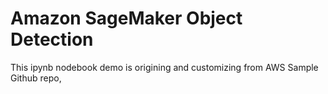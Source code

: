 # Amazon SageMaker Object Detection

This ipynb nodebook demo is origining and customizing from AWS Sample Github repo, 
